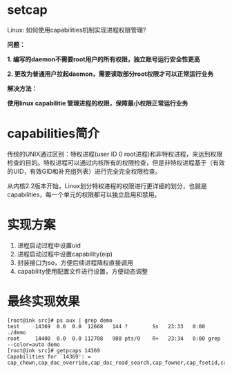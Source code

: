 # setcap
Linux: 如何使用capabilities机制实现进程权限管理?

**问题：**

**1. 编写的daemon不需要root用户的所有权限，独立账号运行安全性更高**

**2. 更改为普通用户拉起daemon，需要读取部分root权限才可以正常运行业务**

**解决方法：**

**使用linux capabilitie 管理进程的权限，保障最小权限正常运行业务**

# capabilities简介
传统的UNIX通过区别：特权进程(user ID 0 root进程)和非特权进程，来达到权限检查的目的。特权进程可以通过内核所有的权限检查，但是非特权进程基于（有效的UID，有效GID和补充组列表）进行完全完全权限检查。

从内核2.2版本开始，Linux划分特权进程的权限进行更详细的划分，也就是capabilities，每一个单元的权限都可以独立启用和禁用。

# 实现方案

1. 进程启动过程中设置uid
2. 进程启动过程中设置capability(eip)
3. 封装接口为so，方便后续进程降权直接调用
4. capability使用配置文件进行设置，方便动态调整

# 最终实现效果
```shell
[root@ink src]# ps aux | grep demo
test     14369  0.0  0.0  12668   144 ?        Ss   23:33   0:00 ./demo
root     14400  0.0  0.0 112708   980 pts/0    R+   23:34   0:00 grep --color=auto demo
[root@ink src]# getpcaps 14369
Capabilities for `14369': = cap_chown,cap_dac_override,cap_dac_read_search,cap_fowner,cap_fsetid,cap_kill+eip
```

